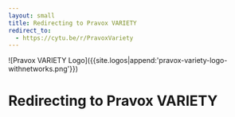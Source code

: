 ```yaml
---
layout: small
title: Redirecting to Pravox VARIETY
redirect_to:
  - https://cytu.be/r/PravoxVariety
---
```


<div id="main">
<div id="editable">
<div class="mz_component mz_wysiwyg mz_editable"> <div class="moze-wysiwyg-editor" markdown="1">
![Pravox VARIETY Logo]({{site.logos|append:'pravox-variety-logo-withnetworks.png'}})

# Redirecting to Pravox VARIETY

</div></div></div>
<br class="clear">
</div>
